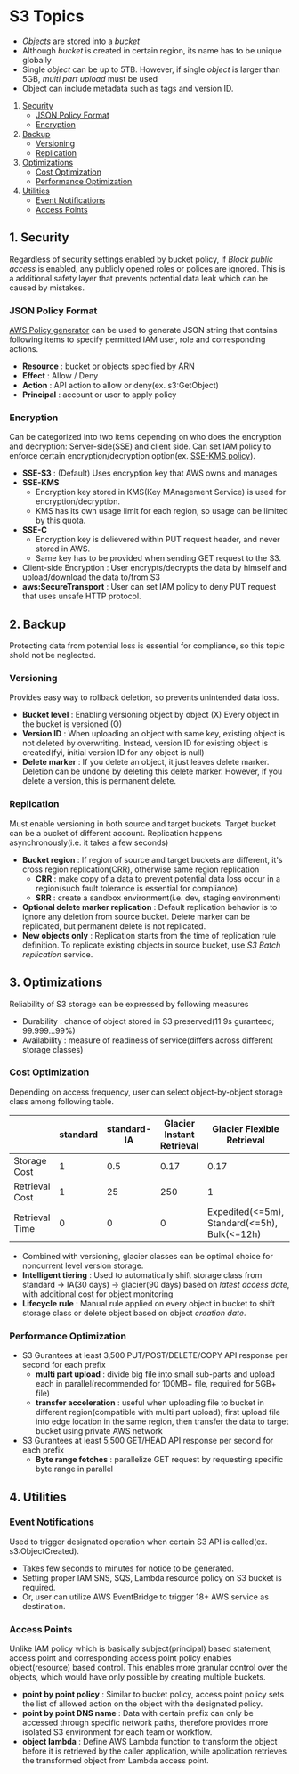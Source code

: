 # S3 Topics

* *Objects* are stored into a *bucket*
* Although *bucket* is created in certain region, its name has to be unique globally
* Single *object* can be up to 5TB. However, if single *object* is larger than 5GB, *multi part upload* must be used
* Object can include metadata such as tags and version ID.

1. [Security](#1-security)
    * [JSON Policy Format](#json-policy-format)
    * [Encryption](#encryption)
1. [Backup](#2-data-backup)
    * [Versioning](#versioning)
    * [Replication](#replication)
1. [Optimizations](#3-optimizations)
    * [Cost Optimization](#cost-optimization)
    * [Performance Optimization](#performance-optimization)
1. [Utilities](#4-utilities)
    * [Event Notifications](#event-notifications)
    * [Access Points](#access-points)

## 1. Security

Regardless of security settings enabled by bucket policy, if *Block public access* is enabled, any publicly opened roles or polices are ignored. This is a additional safety layer that prevents potential data leak which can be caused by mistakes.

### JSON Policy Format

[AWS Policy generator](https://awspolicygen.s3.amazonaws.com/policygen.html) can be used to generate JSON string that contains following items to specify permitted IAM user, role and corresponding actions.

* **Resource** : bucket or objects specified by ARN
* **Effect** : Allow / Deny
* **Action** : API action to allow or deny(ex. s3:GetObject)
* **Principal** : account or user to apply policy

### Encryption

Can be categorized into two items depending on who does the encryption and decryption: Server-side(SSE) and client side. Can set IAM policy to enforce certain encryption/decryption option(ex. [SSE-KMS policy](https://docs.aws.amazon.com/AmazonS3/latest/userguide/UsingKMSEncryption.html#require-sse-kms)).

* **SSE-S3** : (Default) Uses encryption key that AWS owns and manages
* **SSE-KMS**
    * Encryption key stored in KMS(Key MAnagement Service) is used for encryption/decryption.
    * KMS has its own usage limit for each region, so usage can be limited by this quota.
* **SSE-C**
    * Encryption key is delievered within PUT request header, and never stored in AWS. 
    * Same key has to be provided when sending GET request to the S3.
* Client-side Encryption : User encrypts/decrypts the data by himself and upload/download the data to/from S3
* **aws:SecureTransport** : User can set IAM policy to deny PUT request that uses unsafe HTTP protocol.

## 2. Backup

Protecting data from potential loss is essential for compliance, so this topic shold not be neglected.

### Versioning

Provides easy way to rollback deletion, so prevents unintended data loss.

* **Bucket level** : Enabling versioning object by object (X) Every object in the bucket is versioned (O)
* **Version ID** : When uploading an object with same key, existing object is not deleted by overwriting. Instead, version ID for existing object is created(fyi, initial version ID for any object is null)
* **Delete marker** : If you delete an object, it just leaves delete marker. Deletion can be undone by deleting this delete marker. However, if you delete a version, this is permanent delete.

### Replication

Must enable versioning in both source and target buckets. Target bucket can be a bucket of different account. Replication happens asynchronously(i.e. it takes a few seconds)

* **Bucket region** : If region of source and target buckets are different, it's cross region replication(CRR), otherwise same region replication
    * **CRR** : make copy of a data to prevent potential data loss occur in a region(such fault tolerance is essential for compliance)
    * **SRR** : create a sandbox environment(i.e. dev, staging environment)
* **Optional delete marker replication** : Default replication behavior is to ignore any deletion from source bucket. Delete marker can be replicated, but permanent delete is not replicated.
* **New objects only** : Replication starts from the time of replication rule definition. To replicate existing objects in source bucket, use *S3 Batch replication* service.

## 3. Optimizations

Reliability of S3 storage can be expressed by following measures

* Durability : chance of object stored in S3 preserved(11 9s guranteed; 99.999...99%)
* Availability : measure of readiness of service(differs across different storage classes)

### Cost Optimization

Depending on access frequency, user can select object-by-object storage class among following table.

|                | standard | standard-IA | Glacier Instant Retrieval | Glacier Flexible Retrieval                   | Glacier Deep Archive                       |
|----------------|----------|-------------|---------------------------|----------------------------------------------|--------------------------------------------|
| Storage Cost   | 1        | 0.5         | 0.17                      | 0.17                                         | 0.04                                       |
| Retrieval Cost | 1        | 25          | 250                       | 1                                            | 1                                          |
| Retrieval Time | 0        | 0           | 0                         | Expedited(<=5m), Standard(<=5h), Bulk(<=12h) | Expedited(x), Standard(<=12h), Bulk(<=48h) | 

* Combined with versioning, glacier classes can be optimal choice for noncurrent level version storage.
* **Intelligent tiering** : Used to automatically shift storage class from standard -> IA(30 days) -> glacier(90 days) based on *latest access date*, with additional cost for object monitoring
* **Lifecycle rule** : Manual rule applied on every object in bucket to shift storage class or delete object based on object *creation date*.

### Performance Optimization

* S3 Gurantees at least 3,500 PUT/POST/DELETE/COPY API response per second for each prefix
    * **multi part upload** : divide big file into small sub-parts and upload each in parallel(recommended for 100MB+ file, required for 5GB+ file)
    * **transfer acceleration** : useful when uploading file to bucket in different region(compatible with multi part upload); first upload file into edge location in the same region, then transfer the data to target bucket using private AWS network
* S3 Gurantees at least 5,500 GET/HEAD API response per second for each prefix
    * **Byte range fetches** : parallelize GET request by requesting specific byte range in parallel

## 4. Utilities

### Event Notifications

Used to trigger designated operation when certain S3 API is called(ex. s3:ObjectCreated). 

* Takes few seconds to minutes for notice to be generated.
* Setting proper IAM SNS, SQS, Lambda resource policy on S3 bucket is required.
* Or, user can utilize AWS EventBridge to trigger 18+ AWS service as destination.

### Access Points

Unlike IAM policy which is basically subject(principal) based statement, access point and corresponding access point policy enables object(resource) based control. This enables more granular control over the objects, which would have only possible by creating multiple buckets.

* **point by point policy** : Similar to bucket policy, access point policy sets the list of allowed action on the object with the designated policy.
* **point by point DNS name** : Data with certain prefix can only be accessed through specific network paths, therefore provides more isolated S3 environment for each team or workflow.
* **object lambda** : Define AWS Lambda function to transform the object before it is retrieved by the caller application, while application retrieves the transformed object from Lambda access point.
